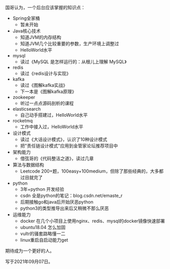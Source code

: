 国哥认为，一个后台应该掌握的知识点：
* Spring全家桶
    * 暂未开始
* Java核心技术
    * 知道JVM的内存结构
    * 知道JVM几个比较重要的参数，生产环境上调整过
    * HelloWorld水平
* mysql
    * 读过《MySQL 是怎样运行的：从根儿上理解 MySQL》
* redis
    * 读过《redis设计与实现》
* kafka
    * 读过《图解kafka实战》
    * 下一本是《图解kafka原理》
* zookeeper
    * 听过一点点源码剖析的课程
* elasticsearch
    * 自己动手搭建过，HelloWorld水平
* rocketmq
    * 工作中接入过，HelloWorld水平
* 设计模式
    * 读过《大话设计模式》，认识了10种设计模式
    * 把"责任链设计模式"应用到金管家论坛推荐项目中
* 架构能力
    * 借弦哥的《代码整洁之道》，读过几章
* 算法与数据结构
    * Leetcode 200+题，100easy+100medium，但除了那些经典的，大多都过目就完了
* python
    * 3年+python 开发经验
    * csdn 全是python的笔记：blog.csdn.net/emaste_r
    * 后期接触go和java后开始厌恶python
    * python3的类型推导出来后又稍微不那么厌恶
* 运维能力
    * docker 在几个小项目上使用nginx、redis、mysql的docker镜像快速部署
    * ubuntu18.04 怎么加固
    * vultr的骚套路略懂一二
    * linux重启自启动能力get
    
    

期待成为一个更好的人。

写于2021年09月07日。
